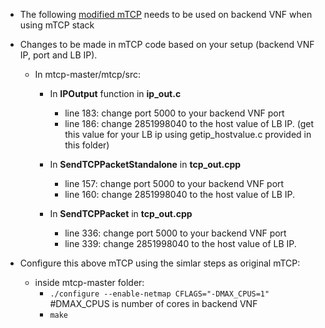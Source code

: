 * The following [modified mTCP](mtcp-master) needs to be used on backend VNF when using mTCP stack

* Changes to be made in mTCP code based on your setup (backend VNF IP, port and LB IP). 
    * In mtcp-master/mtcp/src:
        * In **IPOutput** function in **ip_out.c**
            * line 183: change port 5000 to your backend VNF port
            * line 186: change 2851998040 to the host value of LB IP. (get this value for your LB ip using getip_hostvalue.c provided in this folder)

        * In **SendTCPPacketStandalone** in **tcp_out.cpp**
            * line 157: change port 5000 to your backend VNF port
            * line 160: change 2851998040 to the host value of LB IP.

        * In **SendTCPPacket** in  **tcp_out.cpp**
            * line 336: change port 5000 to your backend VNF port
            * line 339: change 2851998040 to the host value of LB IP.

* Configure this above mTCP using the simlar steps as original mTCP:
    * inside mtcp-master folder:
        * `./configure --enable-netmap CFLAGS="-DMAX_CPUS=1"` #DMAX_CPUS is number of cores in backend VNF
        * `make`
